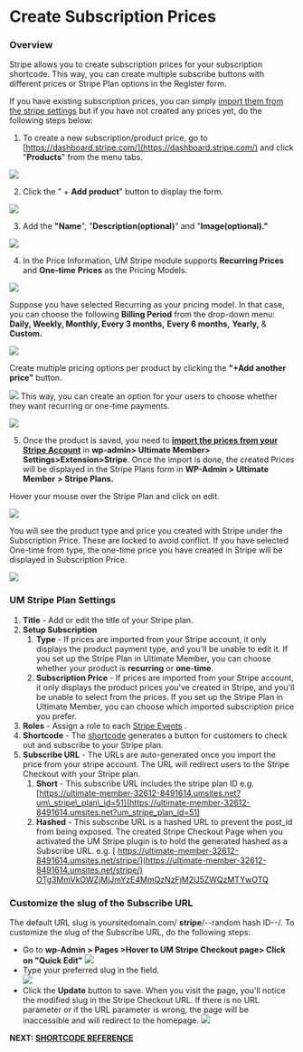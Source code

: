 ---
---
# Create Subscription Prices
### <strong>Overview</strong>

 Stripe allows you to create subscription prices for your subscription shortcode. This way, you can create multiple subscribe buttons with different prices or Stripe Plan options in the Register form.

 If you have existing subscription prices, you can simply  [import them from the stripe settings](/docs-v3/um-stripe/article/1846-import-existing-subscription-prices-from-your-stripe-account)  but if you have not created any prices yet, do the following steps below:

 1. To create a new subscription/product price, go to  [https://dashboard.stripe.com/](https://dashboard.stripe.com/)  and click "<strong>Products</strong>" from the menu tabs.

  ![](https://s3.amazonaws.com/helpscout.net/docs/assets/561c96629033600a7a36d662/images/63f622a1188a9d242a7d5be0/file-GGEqHQjhzS.png)

 2. Click the " + <strong>Add product</strong>" button to display the form.

  ![](https://s3.amazonaws.com/helpscout.net/docs/assets/561c96629033600a7a36d662/images/63f62388188a9d242a7d5be2/file-1U2CzmwMRx.png)

 3. Add the <strong>"Name</strong>", "<strong>Description(optional)</strong>" and "<strong>Image(optional)."</strong>

  ![](https://s3.amazonaws.com/helpscout.net/docs/assets/561c96629033600a7a36d662/images/63f624c5188a9d242a7d5be5/file-GKKvbGkpLj.png)

 4. In the Price Information, UM Stripe module supports <strong>Recurring Prices</strong> and <strong>One-time</strong> <strong>Prices</strong> as the Pricing Models.

  ![](https://s3.amazonaws.com/helpscout.net/docs/assets/561c96629033600a7a36d662/images/63f62882c490cd5d5b96a1bf/file-Z7je1dsxgQ.png)

 Suppose you have selected Recurring as your pricing model. In that case, you can choose the following  <strong>Billing Period</strong> from the drop-down menu: <strong>Daily, Weekly, Monthly, Every 3 months,</strong> <strong>Every 6 months,</strong> <strong>Yearly,</strong> &amp; <strong>Custom.</strong>

  ![](https://s3.amazonaws.com/helpscout.net/docs/assets/561c96629033600a7a36d662/images/62984c0e92cb8c175b469163/file-mMF221HUQF.png)

 Create multiple pricing options per product by clicking the <strong>"+Add another price"</strong> button.

  ![](https://s3.amazonaws.com/helpscout.net/docs/assets/561c96629033600a7a36d662/images/629848cc5732000792520c02/file-cSlCGFPq85.png) This way, you can create an option for your users to choose whether they want recurring or one-time payments.

  ![](https://s3.amazonaws.com/helpscout.net/docs/assets/561c96629033600a7a36d662/images/62984bb95732000792520c0e/file-Det8o1q8E1.png)

 5. Once the product is saved, you need to  <strong>[import the prices from your Stripe Account](/docs-v3/um-stripe/article/1846-import-existing-subscription-prices-from-your-stripe-account)</strong> in <strong>wp-admin&gt; Ultimate Member&gt; Settings&gt;Extension&gt;Stripe</strong>. Once the import is done, the created Prices will be displayed in the Stripe Plans form in  <strong>WP-</strong><strong>Admin &gt; Ultimate</strong> <strong>Member</strong> <strong>&gt; Stripe Plans.</strong>



 Hover your mouse over the Stripe Plan and click on edit.

  ![](https://s3.amazonaws.com/helpscout.net/docs/assets/561c96629033600a7a36d662/images/651d92b142d97d1c0459142f/file-8hfScHYbCc.png)

 You will see the product type and price you created with Stripe under the Subscription Price. These are locked to avoid conflict. If you have selected One-time from type, the one-time price you have created in Stripe will be displayed in Subscription Price.

  ![](https://s3.amazonaws.com/helpscout.net/docs/assets/561c96629033600a7a36d662/images/651d94f005231a0b51d23376/file-DckD8Q6zKx.png)

### UM Stripe Plan Settings

1. <strong>Title</strong> - Add or edit the title of your Stripe plan.
2. <strong>Setup Subscription</strong>
    1. <strong>Type</strong> - If prices are imported from your Stripe account, it only displays the product payment type, and you'll be unable to edit it. If you set up the Stripe Plan in Ultimate Member, you can choose whether your product is <strong>recurring</strong> or <strong>one-time</strong>.
    2. <strong>Subscription Price</strong> - If prices are imported from your Stripe account, it only displays the product prices you've created in Stripe, and you'll be unable to select from the prices. If you set up the Stripe Plan in Ultimate Member, you can choose which imported subscription price you prefer.
3. <strong>Roles</strong> - Assign a role to each  [Stripe Events](/docs-v3/um-stripe/article/1616-stripe-shortcodes-reference) .
4. <strong>Shortcode</strong> - The  [shortcode](/docs-v3/um-stripe/article/1616-stripe-shortcodes-reference)  generates a button for customers to check out and subscribe to your Stripe plan.
5. <strong>Subscribe URL</strong> - The URLs are auto-generated once you import the price from your stripe account. The URL will redirect users to the Stripe Checkout with your Stripe plan. 
    1. <strong>Short</strong> - This subscribe URL includes the stripe plan ID e.g.  [https://ultimate-member-32612-8491614.umsites.net?um\_stripe\_plan\_id=51](https://ultimate-member-32612-8491614.umsites.net?um_stripe_plan_id=51)
    2. <strong>Hashed</strong> - This subscribe URL is a hashed URL to prevent the post\_id from being exposed. The created Stripe Checkout Page when you activated the UM Stripe plugin is to hold the generated hashed as a Subscribe URL. e.g. [ https://ultimate-member-32612-8491614.umsites.net/stripe/](https://ultimate-member-32612-8491614.umsites.net/stripe/)  [OTg3MmVkOWZjMjJmYzE4MmQzNzFjM2U5ZWQzMTYwOTQ](https://um.x/checkout/OTg3MmVkOWZjMjJmYzE4MmQzNzFjM2U5ZWQzMTYwOTQ)

### Customize the slug of the Subscribe URL

 The default URL slug is yoursitedomain.com/ <strong>stripe</strong>/--random hash ID--/. To customize the slug of the Subscribe URL, do the following steps:

- Go to <strong>wp-Admin &gt; Pages &gt;Hover to UM Stripe Checkout page&gt; Click on "Quick Edit" ![](https://s3.amazonaws.com/helpscout.net/docs/assets/561c96629033600a7a36d662/images/651db1f9ed8c6d2f1cffdf15/file-eleEKK6C3y.png)</strong>
- Type your preferred slug in the field.  
      ![](https://s3.amazonaws.com/helpscout.net/docs/assets/561c96629033600a7a36d662/images/651db292c00c2b65208e1c82/file-VQ0SaN8bsz.png)
- Click the <strong>U</strong><strong>pdate</strong> button to save. When you visit the page, you'll notice the modified slug in the Stripe Checkout URL. If there is no URL parameter or if the URL parameter is wrong, the page will be inaccessible and will redirect to the homepage.   ![](https://s3.amazonaws.com/helpscout.net/docs/assets/561c96629033600a7a36d662/images/651db77a42d97d1c0459145f/file-yZAx80VqBx.png)

 <strong>NEXT:  [SHORTCODE REFERENCE](/docs-v3/um-stripe/article/1616-stripe-shortcodes-reference)</strong>